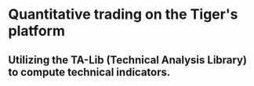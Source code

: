 # Quantitative trading on the Tiger's platform
## Utilizing the TA-Lib (Technical Analysis Library) to compute technical indicators.
